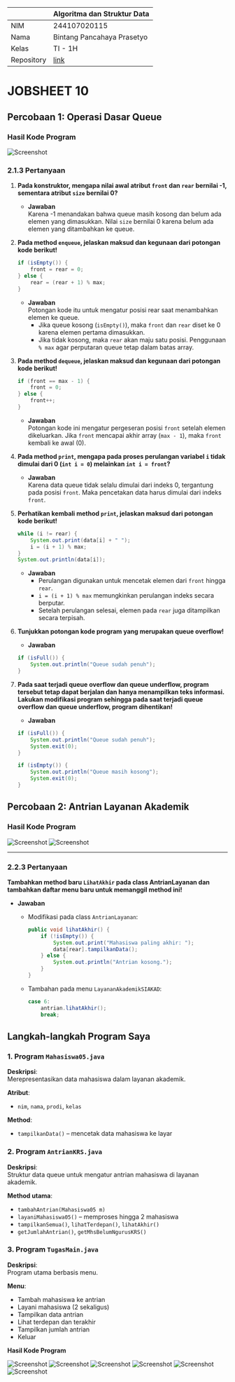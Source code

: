 |  | Algoritma dan Struktur Data |
|--|--|
| NIM | 244107020115 |
| Nama | Bintang Pancahaya Prasetyo |
| Kelas | TI - 1H |
| Repository | [link](https://github.com/BintangPancahaya/AlgoritmaStrukturData/tree/main/Jobsheet10) |

# JOBSHEET 10

## Percobaan 1: Operasi Dasar Queue

### Hasil Kode Program

![Screenshot](img/Praktikum1.png)

### 2.1.3 Pertanyaan

1. **Pada konstruktor, mengapa nilai awal atribut `front` dan `rear` bernilai -1, sementara atribut `size` bernilai 0?**

    - **Jawaban**  
      Karena -1 menandakan bahwa queue masih kosong dan belum ada elemen yang dimasukkan. Nilai `size` bernilai 0 karena belum ada elemen yang ditambahkan ke queue.

2. **Pada method `enqueue`, jelaskan maksud dan kegunaan dari potongan kode berikut!**

    ```java
    if (isEmpty()) {
        front = rear = 0;
    } else {
        rear = (rear + 1) % max;
    }
    ```

    - **Jawaban**  
      Potongan kode itu untuk mengatur posisi rear saat menambahkan elemen ke queue.  
      - Jika queue kosong (`isEmpty()`), maka `front` dan `rear` diset ke 0 karena elemen pertama dimasukkan.  
      - Jika tidak kosong, maka `rear` akan maju satu posisi. Penggunaan `% max` agar perputaran queue tetap dalam batas array.

3. **Pada method `dequeue`, jelaskan maksud dan kegunaan dari potongan kode berikut!**

    ```java
    if (front == max - 1) {
        front = 0;
    } else {
        front++;
    }
    ```

    - **Jawaban**  
      Potongan kode ini mengatur pergeseran posisi `front` setelah elemen dikeluarkan. Jika `front` mencapai akhir array (`max - 1`), maka `front` kembali ke awal (0).

4. **Pada method `print`, mengapa pada proses perulangan variabel `i` tidak dimulai dari 0 (`int i = 0`) melainkan `int i = front`?**

    - **Jawaban**  
      Karena data queue tidak selalu dimulai dari indeks 0, tergantung pada posisi `front`. Maka pencetakan data harus dimulai dari indeks `front`.

5. **Perhatikan kembali method `print`, jelaskan maksud dari potongan kode berikut!**

    ```java
    while (i != rear) {
        System.out.print(data[i] + " ");
        i = (i + 1) % max;
    }
    System.out.println(data[i]);
    ```

    - **Jawaban**  
      - Perulangan digunakan untuk mencetak elemen dari `front` hingga `rear`.  
      - `i = (i + 1) % max` memungkinkan perulangan indeks secara berputar.  
      - Setelah perulangan selesai, elemen pada `rear` juga ditampilkan secara terpisah.

6. **Tunjukkan potongan kode program yang merupakan queue overflow!**

    - **Jawaban**
    ```java
    if (isFull()) {
        System.out.println("Queue sudah penuh");
    }
    ```

7. **Pada saat terjadi queue overflow dan queue underflow, program tersebut tetap dapat berjalan dan hanya menampilkan teks informasi. Lakukan modifikasi program sehingga pada saat terjadi queue overflow dan queue underflow, program dihentikan!**

    - **Jawaban**
    ```java
    if (isFull()) {
        System.out.println("Queue sudah penuh");
        System.exit(0);
    }
    ```

    ```java
    if (isEmpty()) {
        System.out.println("Queue masih kosong");
        System.exit(0);
    }
    ```

## Percobaan 2: Antrian Layanan Akademik

### Hasil Kode Program

![Screenshot](img/Praktikum2.png)
![Screenshot](img/Praktikum22.png)

---

### 2.2.3 Pertanyaan

**Tambahkan method baru `LihatAkhir` pada class AntrianLayanan dan tambahkan daftar menu baru untuk memanggil method ini!**

- **Jawaban**  
  - Modifikasi pada class `AntrianLayanan`:
    ```java
    public void lihatAkhir() {
        if (!isEmpty()) {
            System.out.print("Mahasiswa paling akhir: ");
            data[rear].tampilkanData();
        } else {
            System.out.println("Antrian kosong.");
        }
    }
    ```

  - Tambahan pada menu `LayananAkademikSIAKAD`:
    ```java
    case 6:
        antrian.lihatAkhir();
        break;
    ```

## Langkah-langkah Program Saya

### 1. Program `Mahasiswa05.java`

**Deskripsi**:  
Merepresentasikan data mahasiswa dalam layanan akademik.

**Atribut**:
- `nim`, `nama`, `prodi`, `kelas`

**Method**:
- `tampilkanData()` – mencetak data mahasiswa ke layar

### 2. Program `AntrianKRS.java`

**Deskripsi**:  
Struktur data queue untuk mengatur antrian mahasiswa di layanan akademik.

**Method utama**:
- `tambahAntrian(Mahasiswa05 m)`
- `layaniMahasiswa05()` – memproses hingga 2 mahasiswa
- `tampilkanSemua()`, `lihatTerdepan()`, `lihatAkhir()`
- `getJumlahAntrian()`, `getMhsBelumNgurusKRS()`

### 3. Program `TugasMain.java`

**Deskripsi**:  
Program utama berbasis menu.

**Menu**:
- Tambah mahasiswa ke antrian
- Layani mahasiswa (2 sekaligus)
- Tampilkan data antrian
- Lihat terdepan dan terakhir
- Tampilkan jumlah antrian
- Keluar

**Hasil Kode Program**

![Screenshot](img/Tugas1.png)
![Screenshot](img/Tugas2.png)
![Screenshot](img/Tugas3.png)
![Screenshot](img/Tugas4.png)
![Screenshot](img/Tugas5.png)
![Screenshot](img/Tugas6.png)